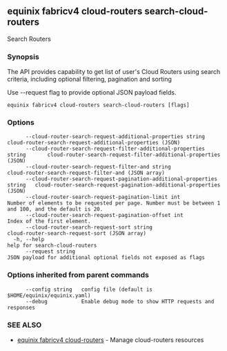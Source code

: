 ## equinix fabricv4 cloud-routers search-cloud-routers

Search Routers

### Synopsis

The API provides capability to get list of user's Cloud Routers using search criteria, including optional filtering, pagination and sorting

Use --request flag to provide optional JSON payload fields.

```
equinix fabricv4 cloud-routers search-cloud-routers [flags]
```

### Options

```
      --cloud-router-search-request-additional-properties string              cloud-router-search-request-additional-properties (JSON)
      --cloud-router-search-request-filter-additional-properties string       cloud-router-search-request-filter-additional-properties (JSON)
      --cloud-router-search-request-filter-and string                         cloud-router-search-request-filter-and (JSON array)
      --cloud-router-search-request-pagination-additional-properties string   cloud-router-search-request-pagination-additional-properties (JSON)
      --cloud-router-search-request-pagination-limit int                      Number of elements to be requested per page. Number must be between 1 and 100, and the default is 20.
      --cloud-router-search-request-pagination-offset int                     Index of the first element.
      --cloud-router-search-request-sort string                               cloud-router-search-request-sort (JSON array)
  -h, --help                                                                  help for search-cloud-routers
      --request string                                                        JSON payload for additional optional fields not exposed as flags
```

### Options inherited from parent commands

```
      --config string   config file (default is $HOME/equinix/equinix.yaml)
      --debug           Enable debug mode to show HTTP requests and responses
```

### SEE ALSO

* [equinix fabricv4 cloud-routers](equinix_fabricv4_cloud-routers.md)	 - Manage cloud-routers resources

